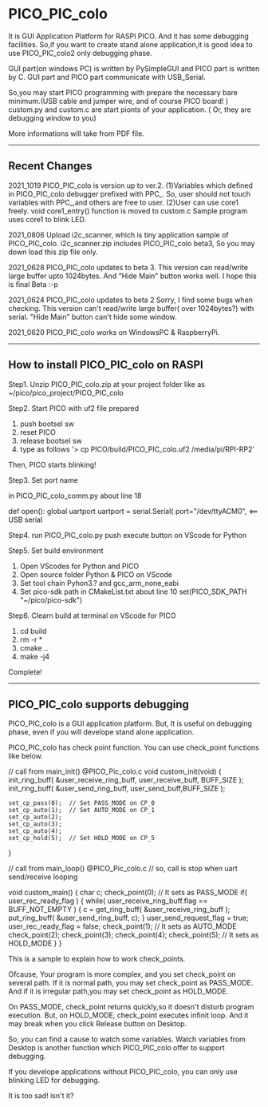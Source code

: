 # PICO_PIC_colo
It is GUI Application Platform for RASPI PICO. And it has some debugging facilities.
So,if you want to create stand alone application,it is good idea to use PICO_PIC_colo2 only debugging phase.

GUI part(on windows PC) is written by PySimpleGUI and PICO part is written by C.
GUI part and PICO part communicate with USB_Serial.

So,you may start PICO programming with prepare the necessary bare minimum.(USB cable and jumper wire, and of course PICO board! )
custom.py and custom.c are start pionts of your application.
( Or, they are debugging window to you)

More informations will take from PDF file.

-------------------------------------
Recent Changes
-------------------------------------
2021_1019
PICO_PIC_colo is version up to ver.2.
(1)Variables which defined in PICO_PIC_colo debugger prefixed with PPC_.
 So, user should not touch variables with PPC_,and others are free to user.
(2)User can use core1 freely.
void core1_entry() function is moved to custom.c 
Sample program uses core1 to blink LED.

2021_0806
Upload i2c_scanner, which is tiny application sample of PICO_PIC_colo.
i2c_scanner.zip includes PICO_PIC_colo beta3, So you may down load this zip file only. 

2021_0628
PICO_PIC_colo updates to beta 3.
This version can read/write large buffer upto 1024bytes.
And "Hide Main" button works well.
I hope this is final Beta :-p

2021_0624
PICO_PIC_colo updates to beta 2
Sorry, I find some bugs when checking.
 This version can't read/write large buffer( over 1024bytes?) with serial.
 "Hide Main" button can't hide some window. 

2021_0620
PICO_PIC_colo works on WindowsPC & RaspberryPi.

-------------------------------------
How to install PICO_PIC_colo on RASPI
-------------------------------------
Step1.
Unzip PICO_PIC_colo.zip at your project folder like as ~/pico/pico_project/PICO_PIC_colo

Step2.
Start PICO with uf2 file prepared

1) push bootsel sw
2) reset PICO
3) release bootsel sw
4) type as follows
'> cp PICO/build/PICO_PIC_colo.uf2 /media/pi/RPI-RP2'

Then, PICO starts blinking!

Step3.
Set port name

in PICO_PIC_colo_comm.py
about line 18

def open():
 global uartport
 uartport = serial.Serial(
 port="/dev/ttyACM0",  <== USB serial

Step4.
run PICO_PIC_colo.py
push execute button on VScode for Python 

Step5.
Set build environment

1) Open VScodes for Python and PICO
2) Open source folder Python & PICO on VScode
3) Set tool chain Pyhon3.? and gcc_arm_none_eabi
4) Set pico-sdk path in CMakeList.txt about line 10
set(PICO_SDK_PATH "~/pico/pico-sdk")

Step6.
Clearn build at terminal on VScode for PICO

1) cd build
2) rm -r *
3) cmake ..
4) make -j4

Complete!

-------------------------------------
PICO_PIC_colo supports debugging
-------------------------------------
PICO_PIC_colo is a GUI application platform.
But, It is useful on debugging phase, even if you will develope stand alone application.

PICO_PIC_colo has check point function.
You can use check_point functions like below.

// call from main_init() @PICO_Pic_colo.c
void custom_init(void)
{
    init_ring_buff( &user_receive_ring_buff, user_receive_buff, BUFF_SIZE );
    init_ring_buff( &user_send_ring_buff, user_send_buff,BUFF_SIZE );

    set_cp_pass(0);  // Set PASS_MODE on CP_0
    set_cp_auto(1);  // Set AUTO_MODE on CP_1
    set_cp_auto(2);
    set_cp_auto(3);
    set_cp_auto(4);
    set_cp_hold(5);  // Set HOLD_MODE on CP_5
}

// call from main_loop() @PICO_Pic_colo.c
// so, call is stop when uart send/receive looping

void custom_main() {
    char c;
    check_point(0);  // It sets as PASS_MODE
    if( user_rec_ready_flag )
    {
        while( user_receive_ring_buff.flag == BUFF_NOT_EMPTY )
        {
            c = get_ring_buff( &user_receive_ring_buff );
            put_ring_buff( &user_send_ring_buff, c);
        }
        user_send_request_flag = true;
        user_rec_ready_flag = false;
        check_point(1); // It sets as AUTO_MODE
        check_point(2);
        check_point(3);
        check_point(4);
        check_point(5); // It sets as HOLD_MODE
    }
}

This is a sample to explain how to work check_points.

Ofcause, Your program is more complex, and you set check_point on several path.
If it is normal path, you may set check_point as PASS_MODE.
And if it is irregular path,you may set check_point as HOLD_MODE.

On PASS_MODE, check_point returns quickly,so it doesn't disturb program execution.
But, on HOLD_MODE, check_point executes infinit loop.
And it may break when you click Release button on Desktop.

So, you can find a cause to watch some variables. 
Watch variables from Desktop is another function which PICO_PIC_colo offer to support debugging.

If you develope applications without PICO_PIC_colo,
you can only use blinking LED for debugging.

It is too sad! isn't it?
